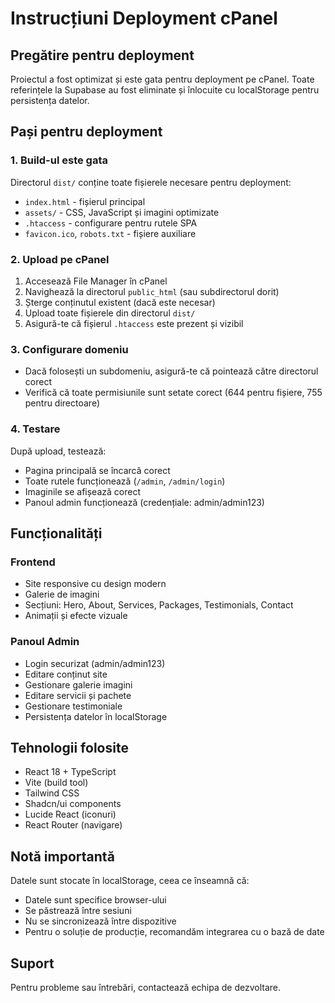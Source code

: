 # Instrucțiuni Deployment cPanel

## Pregătire pentru deployment

Proiectul a fost optimizat și este gata pentru deployment pe cPanel. Toate referințele la Supabase au fost eliminate și înlocuite cu localStorage pentru persistența datelor.

## Pași pentru deployment

### 1. Build-ul este gata
Directorul `dist/` conține toate fișierele necesare pentru deployment:
- `index.html` - fișierul principal
- `assets/` - CSS, JavaScript și imagini optimizate
- `.htaccess` - configurare pentru rutele SPA
- `favicon.ico`, `robots.txt` - fișiere auxiliare

### 2. Upload pe cPanel
1. Accesează File Manager în cPanel
2. Navighează la directorul `public_html` (sau subdirectorul dorit)
3. Șterge conținutul existent (dacă este necesar)
4. Upload toate fișierele din directorul `dist/`
5. Asigură-te că fișierul `.htaccess` este prezent și vizibil

### 3. Configurare domeniu
- Dacă folosești un subdomeniu, asigură-te că pointează către directorul corect
- Verifică că toate permisiunile sunt setate corect (644 pentru fișiere, 755 pentru directoare)

### 4. Testare
După upload, testează:
- Pagina principală se încarcă corect
- Toate rutele funcționează (`/admin`, `/admin/login`)
- Imaginile se afișează corect
- Panoul admin funcționează (credențiale: admin/admin123)

## Funcționalități

### Frontend
- Site responsive cu design modern
- Galerie de imagini
- Secțiuni: Hero, About, Services, Packages, Testimonials, Contact
- Animații și efecte vizuale

### Panoul Admin
- Login securizat (admin/admin123)
- Editare conținut site
- Gestionare galerie imagini
- Editare servicii și pachete
- Gestionare testimoniale
- Persistența datelor în localStorage

## Tehnologii folosite
- React 18 + TypeScript
- Vite (build tool)
- Tailwind CSS
- Shadcn/ui components
- Lucide React (iconuri)
- React Router (navigare)

## Notă importantă
Datele sunt stocate în localStorage, ceea ce înseamnă că:
- Datele sunt specifice browser-ului
- Se păstrează între sesiuni
- Nu se sincronizează între dispozitive
- Pentru o soluție de producție, recomandăm integrarea cu o bază de date

## Suport
Pentru probleme sau întrebări, contactează echipa de dezvoltare.